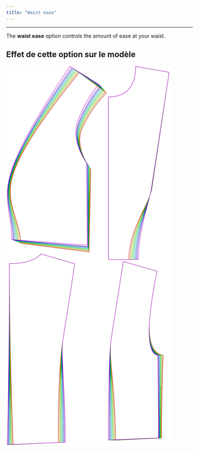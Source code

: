 ```yaml
---
title: "Waist ease"
---
```


***

The **waist ease** option controls the amount of ease at your waist.

## Effet de cette option sur le modèle

![Cette image montre l'effet de cette option en superposant plusieurs variantes qui ont une valeur différente pour cette option](noble_waistease_sample.svg "Effet de cette option sur le modèle")
